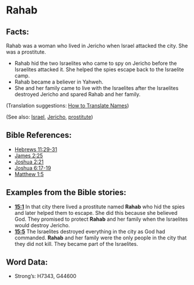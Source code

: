 # Rahab

## Facts:

Rahab was a woman who lived in Jericho when Israel attacked the city. She was a prostitute.

* Rahab hid the two Israelites who came to spy on Jericho before the Israelites attacked it. She helped the spies escape back to the Israelite camp.
* Rahab became a believer in Yahweh.
* She and her family came to live with the Israelites after the Israelites destroyed Jericho and spared Rahab and her family.

(Translation suggestions: [How to Translate Names](rc://en/ta/man/translate/translate-names))

(See also: [Israel](../kt/israel.md), [Jericho](../names/jericho.md), [prostitute](../other/prostitute.md))

## Bible References:

* [Hebrews 11:29-31](rc://en/tn/help/heb/11/29)
* [James 2:25](rc://en/tn/help/jas/02/25)
* [Joshua 2:21](rc://en/tn/help/jos/02/21)
* [Joshua 6:17-19](rc://en/tn/help/jos/06/17)
* [Matthew 1:5](rc://en/tn/help/mat/01/05)

## Examples from the Bible stories:

* __[15:1](rc://en/tn/help/obs/15/01)__ In that city there lived a prostitute named __Rahab__ who hid the spies and later helped them to escape. She did this because she believed God. They promised to protect __Rahab__ and her family when the Israelites would destroy Jericho.
* __[15:5](rc://en/tn/help/obs/15/05)__ The Israelites destroyed everything in the city as God had commanded. __Rahab__ and her family were the only people in the city that they did not kill. They became part of the Israelites.

## Word Data:

* Strong’s: H7343, G44600
